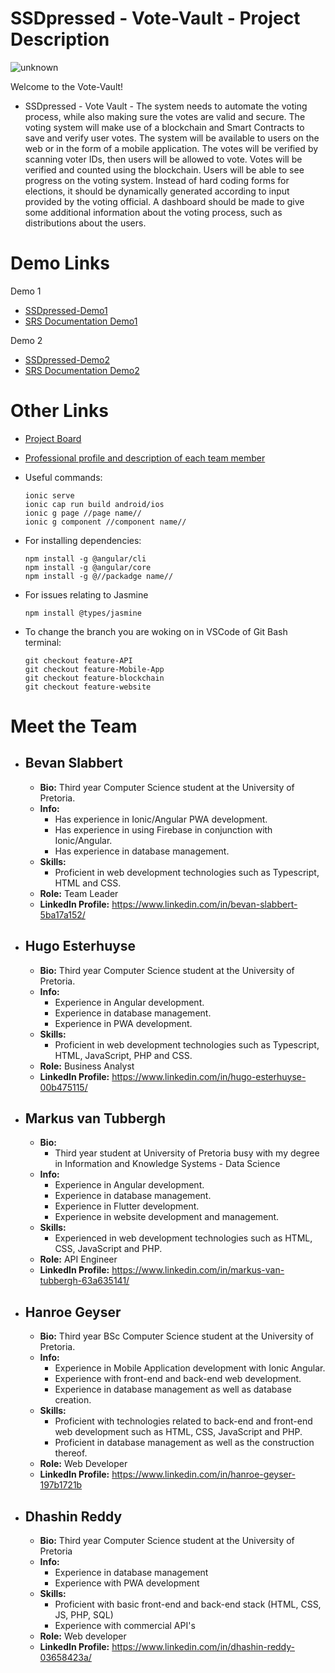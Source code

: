 # SSDpressed - Vote-Vault - Project Description

![unknown](https://user-images.githubusercontent.com/86471999/166426210-88cb2c90-15d7-45fb-b062-684eba26cb75.png)

Welcome to the Vote-Vault!

* SSDpressed - Vote Vault - The system needs to automate the voting process, while also making sure the votes are
  valid and secure. The voting system will make use of a blockchain and Smart Contracts
  to save and verify user votes. The system will be available to users on the web or in the
  form of a mobile application. The votes will be verified by scanning voter IDs, then users
  will be allowed to vote. Votes will be verified and counted using the blockchain. Users
  will be able to see progress on the voting system. Instead of hard coding forms for
  elections, it should be dynamically generated according to input provided by the voting
  official. A dashboard should be made to give some additional information about the
  voting process, such as distributions about the users.
# Demo Links
Demo 1
* [SSDpressed-Demo1](https://drive.google.com/drive/folders/1wS9xnRXvj-LQQezgtjb8tp6dltM2jlMG)
* [SRS Documentation Demo1](https://github.com/COS301-SE-2022/Vote-Vault/wiki/SRS-Documentation)

Demo 2
* [SSDpressed-Demo2](https://drive.google.com/drive/folders/1wS9xnRXvj-LQQezgtjb8tp6dltM2jlMG)
* [SRS Documentation Demo2](https://github.com/COS301-SE-2022/Vote-Vault/wiki/SRS-Documentation)
# Other Links
* [Project Board](https://github.com/COS301-SE-2022/Vote-Vault/projects)
* [Professional profile and description of each team member](https://github.com/COS301-SE-2022/Vote-Vault/wiki/Meet-The-Team)
* Useful commands:

  ```
  ionic serve
  ionic cap run build android/ios
  ionic g page //page name//
  ionic g component //component name//
  ```

* For installing dependencies:

  ```
  npm install -g @angular/cli
  npm install -g @angular/core
  npm install -g @//packadge name//
  ```

* For issues relating to Jasmine

  ```
  npm install @types/jasmine
  ```

* To change the branch you are woking on in VSCode of Git Bash terminal:

  ```
  git checkout feature-API
  git checkout feature-Mobile-App
  git checkout feature-blockchain
  git checkout feature-website
  ```
 
 # Meet the Team
 
* ## Bevan Slabbert
     - **Bio:**
         Third year Computer Science student at the University of Pretoria.
     - **Info:**
          - Has experience in Ionic/Angular PWA development.
          - Has experience in using Firebase in conjunction with Ionic/Angular.
          - Has experience in database management.
     - **Skills:**
          - Proficient in web development technologies such as Typescript, HTML and CSS.
     - **Role:**
          Team Leader
     - **LinkedIn Profile:**
          https://www.linkedin.com/in/bevan-slabbert-5ba17a152/
* ## Hugo Esterhuyse
     - **Bio:**
         Third year Computer Science student at the University of Pretoria.
     - **Info:**
          - Experience in Angular development.
          - Experience in database management.
          - Experience in PWA development.
     - **Skills:**
          - Proficient in web development technologies such as Typescript, HTML, JavaScript, PHP and CSS.
     - **Role:**
          Business Analyst
     - **LinkedIn Profile:**
          https://www.linkedin.com/in/hugo-esterhuyse-00b475115/
* ## Markus van Tubbergh
     - **Bio:**
         - Third year student at University of Pretoria busy with my degree in Information and Knowledge Systems - Data Science
     - **Info:**
          - Experience in Angular development.
          - Experience in database management.
          - Experience in Flutter development.
          - Experience in website development and management.
     - **Skills:**
          - Experienced in web development technologies such as HTML, CSS, JavaScript and PHP.
     - **Role:**
          API Engineer
     - **LinkedIn Profile:**
          https://www.linkedin.com/in/markus-van-tubbergh-63a635141/
* ## Hanroe Geyser
     - **Bio:**
         Third year BSc Computer Science student at the University of Pretoria.
     - **Info:**
         - Experience in Mobile Application development with Ionic Angular.
         - Experience with front-end and back-end web development.
         - Experience in database management as well as database creation.
     - **Skills:**
         - Proficient with technologies related to back-end and front-end web development such as HTML, CSS, JavaScript and PHP.
         - Proficient in database management as well as the construction thereof.
     - **Role:**
          Web Developer
     - **LinkedIn Profile:**
          https://www.linkedin.com/in/hanroe-geyser-197b1721b
* ## Dhashin Reddy
     - **Bio:**
         Third year Computer Science student at the University of Pretoria
     - **Info:**
          - Experience in database management
          - Experience with PWA development
     - **Skills:**
          - Proficient with basic front-end and back-end stack (HTML, CSS, JS, PHP, SQL)
          - Experience with commercial API's 
     - **Role:**
          Web developer
     - **LinkedIn Profile:**
          https://www.linkedin.com/in/dhashin-reddy-03658423a/
